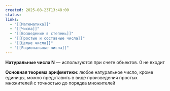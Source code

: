 ```yaml
---
created: 2025-08-23T13:48:00
status:
links:
  - "[[Математика]]"
  - "[[Числа]]"
  - "[[Возведение в степень]]"
  - "[[Простые и составные числа]]"
  - "[[Целые числа]]"
  - "[[Рациональные числа]]"
---
```

**Натуральные числа N** — используются при счете объектов. 0 не входит

**Основная теорема арифметики**: любое натуральное число, кроме единицы, можно представить в виде произведения простых множителей с точностью до порядка множителей

